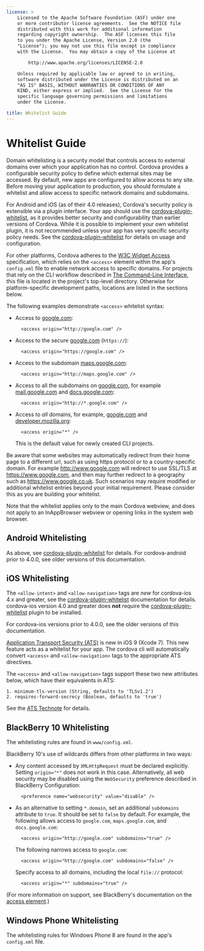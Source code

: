 ```yaml
---
license: >
    Licensed to the Apache Software Foundation (ASF) under one
    or more contributor license agreements.  See the NOTICE file
    distributed with this work for additional information
    regarding copyright ownership.  The ASF licenses this file
    to you under the Apache License, Version 2.0 (the
    "License"); you may not use this file except in compliance
    with the License.  You may obtain a copy of the License at

        http://www.apache.org/licenses/LICENSE-2.0

    Unless required by applicable law or agreed to in writing,
    software distributed under the License is distributed on an
    "AS IS" BASIS, WITHOUT WARRANTIES OR CONDITIONS OF ANY
    KIND, either express or implied.  See the License for the
    specific language governing permissions and limitations
    under the License.

title: Whitelist Guide
---
```


# Whitelist Guide

Domain whitelisting is a security model that controls access to
external domains over which your application has no control. Cordova
provides a configurable security policy to define which external sites may be
accessed.  By default, new apps are configured to allow access to any site.
Before moving your application to production, you should formulate a whitelist
and allow access to specific network domains and subdomains.

For Android and iOS (as of their 4.0 releases), Cordova's security policy is extensible via a plugin
interface.  Your app should use the [cordova-plugin-whitelist][wlp], as it provides
better security and configurability than earlier versions of Cordova.  While
it is possible to implement your own whitelist plugin, it is not recommended
unless your app has very specific security policy needs.  See the
[cordova-plugin-whitelist][wlp] for details on usage and configuration.

For other platforms, Cordova adheres to the [W3C Widget Access][1] specification,
which relies on the `<access>` element within the app's `config.xml` file to
enable network access to specific domains. For projects that rely on
the CLI workflow described in [The Command-Line Interface](../../cli/index.html), this file is
located in the project's top-level directory. Otherwise for
platform-specific development paths, locations are listed in the
sections below. 

The following examples demonstrate `<access>` whitelist syntax:

* Access to [google.com][2]:

        <access origin="http://google.com" />

* Access to the secure [google.com][3] (`https://`):

        <access origin="https://google.com" />

* Access to the subdomain [maps.google.com][4]:

        <access origin="http://maps.google.com" />

* Access to all the subdomains on [google.com][2], for example
  [mail.google.com][5] and [docs.google.com][6]:

        <access origin="http://*.google.com" />

* Access to _all_ domains, for example, [google.com][2] and
  [developer.mozilla.org][7]:

        <access origin="*" />

  This is the default value for newly created CLI projects.

Be aware that some websites may automatically redirect from their home page to
a different url, such as using https protocol or to a country-specific
domain. For example http://www.google.com will redirect to use SSL/TLS at
https://www.google.com, and then may further redirect to a geography such as
https://www.google.co.uk. Such scenarios may require modified or additional
whitelist entries beyond your initial requirement. Please consider this
as you are building your whitelist.

Note that the whitelist applies only to the main Cordova webview, and does not
apply to an InAppBrowser webview or opening links in the system web browser.

## Android Whitelisting

As above, see [cordova-plugin-whitelist][wlp] for details.  For cordova-android
prior to 4.0.0, see older versions of this documentation.

## iOS Whitelisting

The `<allow-intent>` and `<allow-navigation>` tags are _new_ for cordova-ios 4.x and greater, see the [cordova-plugin-whitelist][wlp] documentation for details. cordova-ios version 4.0 and greater does **not** require the [cordova-plugin-whitelist][wlp] plugin to be installed.

For cordova-ios versions prior to 4.0.0, see the older versions of this documentation.

[Application Transport Security (ATS)](https://developer.apple.com/library/prerelease/ios/documentation/General/Reference/InfoPlistKeyReference/Articles/CocoaKeys.html#//apple_ref/doc/uid/TP40009251-SW33) is new in iOS 9 (Xcode 7). This new feature acts as a whitelist for your app. The cordova cli will automatically convert `<access>` and `<allow-navigation>` tags to the appropriate ATS directives.

The `<access>` and `<allow-navigation>` tags support these two new attributes below, which have their equivalents in ATS:

    1. minimum-tls-version (String, defaults to 'TLSv1.2')
    2. requires-forward-secrecy (Boolean, defaults to 'true')

See the [ATS Technote](https://developer.apple.com/library/prerelease/ios/documentation/General/Reference/InfoPlistKeyReference/Articles/CocoaKeys.html#//apple_ref/doc/uid/TP40009251-SW33) for details.

## BlackBerry 10 Whitelisting

The whitelisting rules are found in `www/config.xml`.

BlackBerry 10's use of wildcards differs from other platforms in two
ways:

* Any content accessed by `XMLHttpRequest` must be declared
  explicitly. Setting `origin="*"` does not work in this case.
  Alternatively, all web security may be disabled using the
  `WebSecurity` preference described in BlackBerry Configuration:

        <preference name="websecurity" value="disable" />

* As an alternative to setting `*.domain`, set an additional
  `subdomains` attribute to `true`. It should be set to `false` by
  default. For example, the following allows access to `google.com`,
  `maps.google.com`, and `docs.google.com`:

        <access origin="http://google.com" subdomains="true" />

  The following narrows access to `google.com`:

        <access origin="http://google.com" subdomains="false" />

  Specify access to all domains, including the local `file://`
  protocol:

        <access origin="*" subdomains="true" />

(For more information on support, see BlackBerry's documentation on the
[access element][8].)

## Windows Phone Whitelisting

The whitelisting rules for Windows Phone 8 are found in the
app's `config.xml` file.

[wlp]: https://github.com/apache/cordova-plugin-whitelist
[1]: http://www.w3.org/TR/widgets-access/
[2]: http://google.com
[3]: https://google.com
[4]: http://maps.google.com
[5]: http://mail.google.com
[6]: http://docs.google.com
[7]: http://developer.mozilla.org
[8]: https://developer.blackberry.com/html5/documentation/ww_developing/Access_element_834677_11.html
